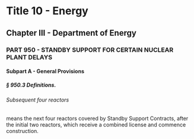 
# Title 10 - Energy
## Chapter III - Department of Energy
### PART 950 - STANDBY SUPPORT FOR CERTAIN NUCLEAR PLANT DELAYS
#### Subpart A - General Provisions
##### § 950.3 Definitions.
###### Subsequent four reactors

means the next four reactors covered by Standby Support Contracts, after the initial two reactors, which receive a combined license and commence construction.

